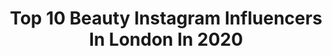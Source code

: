 ---
title: Top 10 Beauty Instagram Influencers In London In 2020
description: >-
  Find top beauty Instagram influencers in London in 2020. Most popular hashtags: #beauty #london #beautiful #model.
platform: Instagram
hits: 808
text_top: Analyze the most popular Instagram influencers on inBeat.
text_bottom: Our database aggregates 808 Instagram influencers like this in London, United Kingdom for you to collaborate.
profiles:
  - username: "stripeycoral"
    fullname: >-
      Coral
    bio: >-
      Fashion | Travel | Beauty | London 🇬🇧 mum - Over 20 years in the fashion industry. Email 📩stripeycoral@gmail.com Co-creator of #mystyleessential
    location: "United Kingdom"
    followers: 36922
    engagement: 353
    commentsToLikes: 0.317107
    id: ck0twuisbgsp00i194ku3tiwg
    verified: false
    hashtags: "#lockdown2, #ootdinspiration, #shorthairideas, #mystyleessential"
  - username: "benjaminkaufmann_photography"
    fullname: >-
      Benjamin Kaufmann
    bio: >-
      London based Fashion and Beauty Photographer mail@benjaminkaufmann.com #photography #fashion #beauty #London
    location: "United Kingdom"
    followers: 26856
    engagement: 166
    commentsToLikes: 0.016070
    id: ck6tsyrp77lm50j71d3uni5ux
    verified: false
    hashtags: "#inthistogether, #empowerment, #lashes, #production"
  - username: "peachygoodskin"
    fullname: >-
      Neha (nay•ha)
    bio: >-
      Skincare & Beauty 🇬🇧 London | 🇵🇰 Karachi
    location: "United Kingdom"
    followers: 2744
    engagement: 1418
    commentsToLikes: 0.556622
    id: ck15r73fn6gw10i192r29y9f8
    verified: false
    hashtags: "#cleanskin, #skincareproducts, #365inskincare, #skincarereview"
  - username: "ianpgervais"
    fullname: >-
      📷 - 𝕀𝕒𝕟 𝔾𝕖𝕣𝕧𝕒𝕚𝕤 ℙ𝕙𝕠𝕥𝕠𝕘𝕣𝕒𝕡𝕙𝕪
    bio: >-
      Portrait photographer | Digital Artist | Dream Maker 🇬🇧 London based | DM me for collaborations & rates Looking for new faces 📸 - @ianpetergervais
    location: "United Kingdom"
    followers: 57167
    engagement: 66
    commentsToLikes: 0.012624
    id: ck14hfgf7a22z0i19s1kd7gwm
    verified: false
    hashtags: "#portrait, #photographer, #londonphotographer, #redheadshavemorefun"
  - username: "bittersweetpopcorn"
    fullname: >-
      Bittersweet Popcorn
    bio: >-
      curiousities | travel | art | foodie | outdoor | lifestyle | nature | moments | memories #bittersweetpopcorn
    location: "United Kingdom"
    followers: 6764
    engagement: 759
    commentsToLikes: 0.010770
    id: ck8sxmxcqhxgb0j7820bjk1gp
    verified: false
    hashtags: "#moments, #river, #view, #peace"
  - username: "kirena.cx"
    fullname: >-
      أية 🇬🇧x🇩🇿
    bio: >-
      New acount Échange de pub 📥 Sfs dm📥
    location: "United Kingdom"
    followers: 3561
    engagement: 2094
    commentsToLikes: 0.042709
    id: ckap8g1cso5dz0i783pjhbmhr
    verified: false
    hashtags: "#gaintrick, #kerala, #india, #malayalam"
  - username: "martsferenc"
    fullname: >-
      𝙈𝘼𝙍𝙏𝘼 𝙁𝙀𝙍𝙀𝙉𝘾 | 𝘗𝘏𝘖𝘛𝘖𝘎𝘙𝘈𝘗𝘏𝘌𝘙
    bio: >-
      𝘔𝘊𝘙 • 𝘓𝘋𝘕 Owner of @thesolisstudio 𝙨𝙝𝙤𝙩𝙗𝙮𝙢𝙖𝙧𝙩𝙨@𝙜𝙢𝙖𝙞𝙡.𝙘𝙤𝙢
    location: "United Kingdom"
    followers: 2915
    engagement: 698
    commentsToLikes: 0.076712
    id: ck5hod9mnpczf0i11ct3uucih
    verified: false
    hashtags: "#manchestercommercialphotographer, #londonmodel, #londonbeautyphotographer, #manchesterphotographer"
  - username: "ggimarks"
    fullname: >-
      Gigi Marques
    bio: >-
      Lifestyle content 🌼 Recovering sugar addict 🍭 From Brazil living in #London📍 @fienamembersclub ambassador 🎉 📬 ggimarks@gmail.com
    location: "United Kingdom"
    followers: 30440
    engagement: 467
    commentsToLikes: 0.075890
    id: ck15t33bsg3ss0i19fllu0147
    verified: false
    hashtags: "#fashionblogers, #stylemood, #glamourgirl, #staystylish"
  - username: "saraisabellataheri"
    fullname: >-
      𝒮𝒶𝓇𝒶 𝒯𝒶𝒽𝑒𝓇𝒾
    bio: >-
      𝒞𝓇𝑜𝓌𝓃𝑒𝒹 𝒬𝓊𝑒𝑒𝓃 @misseuropecontinentalofficial 2019 and 2020!👑 𝑀𝒾𝓈𝓈 𝐸𝓊𝓇𝑜𝓅𝑒 𝒞𝑜𝓃𝓉𝒾𝓃𝑒𝓃𝓉𝒶𝓁 👸🏻 🇬🇧Based in London🇬🇧 📍𝒫𝒶𝓇𝒾𝓈 🇫🇷 World Traveler !🌏 Single !
    location: "United Kingdom"
    followers: 86586
    engagement: 300
    commentsToLikes: 0.014943
    id: ck0tvuz9scwn30i19go56vn5e
    verified: false
    hashtags: "#fitbody, #londoneye, #london, #model"
  - username: "londonbeautyphotographer"
    fullname: >-
      London Beauty Photographer
    bio: >-
      London Beauty Photographer 📸 Felipe Meggiolaro @felipemeggio For bookings please e-mail: felipe@meggio.co.uk
    location: "United Kingdom"
    followers: 6765
    engagement: 708
    commentsToLikes: 0.027448
    id: ck0u05xscspzt0i19enoxqpve
    verified: false
    hashtags: "#commercialphotographer, #londonportraitphotographer, #laphotographer, #colorgel"
---